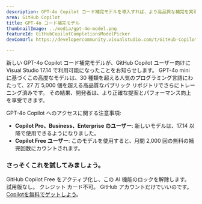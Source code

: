 ```yaml
---
description: GPT-4o Copilot コード補完モデルを導入すれば、より高品質な補完を実現できます。
area: GitHub Copilot
title: GPT-4o コード補完モデル
thumbnailImage: ../media/gpt-4o-model.png
featureId: GitHubCopilotCompletionsModelPicker
devComUrl: https://developercommunity.visualstudio.com/t/GitHub-Copilot-Lags-Behind-GPT-4o-in-Dev/10725256

---
```



新しい GPT-4o Copilot コード補完モデルが、GitHub Copilot ユーザー向けに Visual Studio 17.14 で利用可能になったことをお知らせします。 GPT-4o mini に基づくこの高度なモデルは、30 種類を超える人気のプログラミング言語にわたって、27 万 5,000 個を超える高品質なパブリック リポジトリでさらにトレーニング済みです。 その結果、開発者は、より正確な提案とパフォーマンス向上を享受できます。

GPT-4o Copilot へのアクセスに関する注意事項:

- **Copilot Pro、Business、Enterprise のユーザー**: 新しいモデルは、17.14 以降で使用できるようになりました。
- **Copilot Free ユーザー**: このモデルを使用すると、月間 2,000 回の無料の補完回数にカウントされます。

### さっそくこれを試してみましょう。
GitHub Copilot Free をアクティブ化し、この AI 機能のロックを解除します。
試用版なし。 クレジット カード不可。 GitHub アカウントだけでいいのです。 [Copilotを無料でゲットしよう](https://github.com/settings/copilot)。
